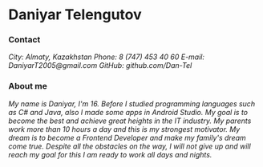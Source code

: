 # Daniyar Telengutov
### Contact
_City: Almaty, Kazakhstan_
_Phone: 8 (747) 453 40 60_
_E-mail: DaniyarT2005@gmail.com_
_GitHub: github.com/Dan-Tel_
### About me
_My name is Daniyar, I'm 16. Before I studied programming languages ​​such as C# and Java, also I made some apps in Android Studio. My goal is to become the best and achieve great heights in the IT industry. My parents work more than 10 hours a day and this is my strongest motivator. My dream is to become a Frontend Developer and make my family's dream come true. Despite all the obstacles on the way, I will not give up and will reach my goal for this I am ready to work all days and nights._